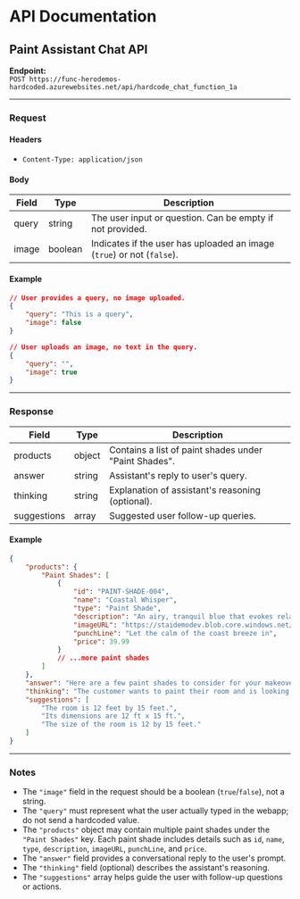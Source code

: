 # API Documentation

## Paint Assistant Chat API

**Endpoint:**  
`POST https://func-herodemos-hardcoded.azurewebsites.net/api/hardcode_chat_function_1a`

---

### Request

#### Headers

- `Content-Type: application/json`

#### Body

| Field   | Type     | Description                                        |
| ------- | -------- | -------------------------------------------------- |
| query   | string   | The user input or question. Can be empty if not provided. |
| image   | boolean  | Indicates if the user has uploaded an image (`true`) or not (`false`). |

#### Example

```json
// User provides a query, no image uploaded.
{
    "query": "This is a query",
    "image": false
}

// User uploads an image, no text in the query.
{
    "query": "",
    "image": true
}
```

---

### Response

| Field       | Type     | Description                                       |
| ----------- | -------- | ------------------------------------------------- |
| products    | object   | Contains a list of paint shades under "Paint Shades". |
| answer      | string   | Assistant's reply to user's query.                |
| thinking    | string   | Explanation of assistant's reasoning (optional).  |
| suggestions | array    | Suggested user follow-up queries.                 |

#### Example

```json
{
    "products": {
        "Paint Shades": [
            {
                "id": "PAINT-SHADE-004",
                "name": "Coastal Whisper",
                "type": "Paint Shade",
                "description": "An airy, tranquil blue that evokes relaxing days by the ocean.",
                "imageURL": "https://staidemodev.blob.core.windows.net/hero-demos-hardcoded-chat-images/CoastalWhisper.png",
                "punchLine": "Let the calm of the coast breeze in",
                "price": 39.99
            }
            // ...more paint shades
        ]
    },
    "answer": "Here are a few paint shades to consider for your makeover! Can you share the dimensions of your room? It’ll help me suggest the right quantity and the best tools for the job.",
    "thinking": "The customer wants to paint their room and is looking for both shade suggestions and paint sprayer options. Given the size, a 4 to 5 gallon quantity is recommended. To enhance their experience, presenting stylish color options alongside helpful tools like sprayers supports ease and inspiration.",
    "suggestions": [
        "The room is 12 feet by 15 feet.",
        "Its dimensions are 12 ft x 15 ft.",
        "The size of the room is 12 by 15 feet."
    ]
}
```

---

### Notes

- The `"image"` field in the request should be a boolean (`true`/`false`), not a string.
- The `"query"` must represent what the user actually typed in the webapp; do not send a hardcoded value.
- The `"products"` object may contain multiple paint shades under the `"Paint Shades"` key. Each paint shade includes details such as `id`, `name`, `type`, `description`, `imageURL`, `punchLine`, and `price`.
- The `"answer"` field provides a conversational reply to the user's prompt.
- The `"thinking"` field (optional) describes the assistant's reasoning.
- The `"suggestions"` array helps guide the user with follow-up questions or actions.